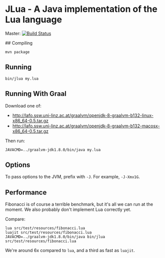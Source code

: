 # JLua -  A Java implementation of the Lua language

Master: [![Build Status](https://travis-ci.org/lucasallan/jlua.png?branch=master)](https://travis-ci.org/lucasallan/jlua)

## Compiling

    mvn package

## Running

    bin/jlua my.lua

## Running With Graal

Download one of:

* http://lafo.ssw.uni-linz.ac.at/graalvm/openjdk-8-graalvm-b132-linux-x86_64-0.5.tar.gz
* http://lafo.ssw.uni-linz.ac.at/graalvm/openjdk-8-graalvm-b132-macosx-x86_64-0.5.tar.gz

Then run:

    JAVACMD=../graalvm-jdk1.8.0/bin/java my.lua

## Options

To pass options to the JVM, prefix with `-J`. For example, `-J-Xmx1G`.

## Performance

Fibonacci is of course a terrible benchmark, but it's all we can run at the
moment. We also probably don't implement Lua correctly yet.

Compare:

    lua src/test/resources/fibonacci.lua
    luajit src/test/resources/fibonacci.lua
    JAVACMD=../graalvm-jdk1.8.0/bin/java bin/jlua src/test/resources/fibonacci.lua

We're around 6x compared to `lua`, and a third as fast as `luajit`.
